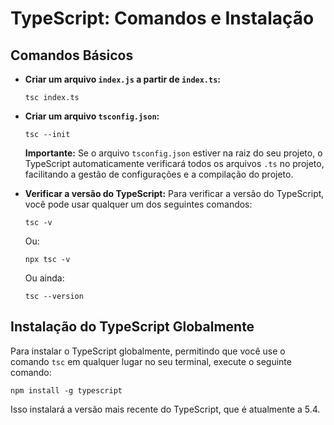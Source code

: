# TypeScript: Comandos e Instalação

## Comandos Básicos

- **Criar um arquivo `index.js` a partir de `index.ts`:**
  ```
  tsc index.ts
  ```

- **Criar um arquivo `tsconfig.json`:**
  ```
  tsc --init
  ```
  **Importante:** Se o arquivo `tsconfig.json` estiver na raiz do seu projeto, o TypeScript automaticamente verificará todos os arquivos `.ts` no projeto, facilitando a gestão de configurações e a compilação do projeto.

- **Verificar a versão do TypeScript:**
  Para verificar a versão do TypeScript, você pode usar qualquer um dos seguintes comandos:
  ```
  tsc -v
  ```
  Ou:
  ```
  npx tsc -v
  ```
  Ou ainda:
  ```
  tsc --version
  ```

## Instalação do TypeScript Globalmente

Para instalar o TypeScript globalmente, permitindo que você use o comando `tsc` em qualquer lugar no seu terminal, execute o seguinte comando:
```
npm install -g typescript
```
Isso instalará a versão mais recente do TypeScript, que é atualmente a 5.4.
```

